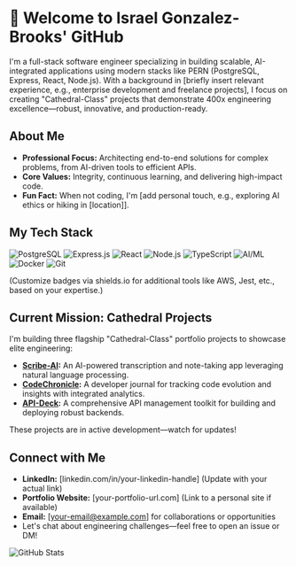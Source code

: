 ﻿# 👋 Welcome to Israel Gonzalez-Brooks' GitHub

I'm a full-stack software engineer specializing in building scalable, AI-integrated applications using modern stacks like PERN (PostgreSQL, Express, React, Node.js). With a background in [briefly insert relevant experience, e.g., enterprise development and freelance projects], I focus on creating "Cathedral-Class" projects that demonstrate 400x engineering excellence—robust, innovative, and production-ready.

## About Me
- **Professional Focus:** Architecting end-to-end solutions for complex problems, from AI-driven tools to efficient APIs.
- **Core Values:** Integrity, continuous learning, and delivering high-impact code.
- **Fun Fact:** When not coding, I'm [add personal touch, e.g., exploring AI ethics or hiking in [location]].

## My Tech Stack
![PostgreSQL](https://img.shields.io/badge/PostgreSQL-316192?style=for-the-badge&logo=postgresql&logoColor=white)
![Express.js](https://img.shields.io/badge/Express.js-404D59?style=for-the-badge&logo=express&logoColor=white)
![React](https://img.shields.io/badge/React-20232A?style=for-the-badge&logo=react&logoColor=61DAFB)
![Node.js](https://img.shields.io/badge/Node.js-43853D?style=for-the-badge&logo=node.js&logoColor=white)
![TypeScript](https://img.shields.io/badge/TypeScript-007ACC?style=for-the-badge&logo=typescript&logoColor=white)
![AI/ML](https://img.shields.io/badge/AI/ML-FF9900?style=for-the-badge&logo=tensorflow&logoColor=white)
![Docker](https://img.shields.io/badge/Docker-2496ED?style=for-the-badge&logo=docker&logoColor=white)
![Git](https://img.shields.io/badge/Git-F05032?style=for-the-badge&logo=git&logoColor=white)

(Customize badges via shields.io for additional tools like AWS, Jest, etc., based on your expertise.)

## Current Mission: Cathedral Projects
I'm building three flagship "Cathedral-Class" portfolio projects to showcase elite engineering:
- **[Scribe-AI](https://github.com/israelgonzalezb/scribe-ai):** An AI-powered transcription and note-taking app leveraging natural language processing.
- **[CodeChronicle](https://github.com/israelgonzalezb/codechronicle):** A developer journal for tracking code evolution and insights with integrated analytics.
- **[API-Deck](https://github.com/israelgonzalezb/api-deck):** A comprehensive API management toolkit for building and deploying robust backends.

These projects are in active development—watch for updates!

## Connect with Me
- **LinkedIn:** [linkedin.com/in/your-linkedin-handle] (Update with your actual link)
- **Portfolio Website:** [your-portfolio-url.com] (Link to a personal site if available)
- **Email:** [your-email@example.com] for collaborations or opportunities
- Let's chat about engineering challenges—feel free to open an issue or DM!

![GitHub Stats](https://github-readme-stats.vercel.app/api?username=israelgonzalezb&show_icons=true&theme=radical)
